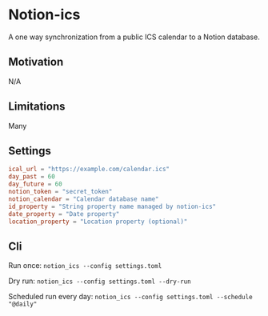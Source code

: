 # Notion-ics

A one way synchronization from a public ICS calendar to a Notion database.

## Motivation

N/A

## Limitations

Many

## Settings

```toml
ical_url = "https://example.com/calendar.ics"
day_past = 60
day_future = 60
notion_token = "secret_token"
notion_calendar = "Calendar database name"
id_property = "String property name managed by notion-ics"
date_property = "Date property"
location_property = "Location property (optional)"
```

## Cli

Run once: `notion_ics --config settings.toml`

Dry run: `notion_ics --config settings.toml --dry-run`

Scheduled run every day: `notion_ics --config settings.toml --schedule "@daily"`
